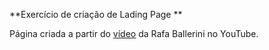**Exercício de criação de Lading Page **

Página criada a partir do [vídeo](https://youtu.be/llF6vD-RljE) da Rafa Ballerini no YouTube.
